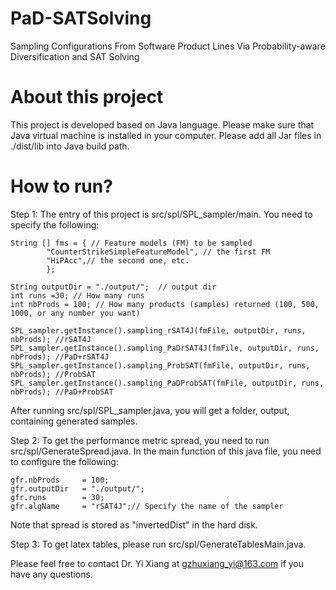 # PaD-SATSolving
Sampling Configurations From Software Product Lines Via Probability-aware Diversification and SAT Solving
# About this project
This project is developed based on Java language. Please make sure that Java virtual machine is installed in your computer. Please add all Jar files in ./dist/lib into Java build path.
# How to run?
Step 1: The entry of this project is src/spl/SPL_sampler/main. You need to specify the following:

	String [] fms = { // Feature models (FM) to be sampled
			"CounterStrikeSimpleFeatureModel", // the first FM
			"HiPAcc",// the second one, etc.
			};    	
	 
 	String outputDir = "./output/";  // output dir
  	int runs =30; // How many runs
  	int nbProds = 100; // How many products (samples) returned (100, 500, 1000, or any number you want)

  	SPL_sampler.getInstance().sampling_rSAT4J(fmFile, outputDir, runs, nbProds); //rSAT4J
  	SPL_sampler.getInstance().sampling_PaDrSAT4J(fmFile, outputDir, runs, nbProds); //PaD+rSAT4J 
  	SPL_sampler.getInstance().sampling_ProbSAT(fmFile, outputDir, runs, nbProds); //ProbSAT
  	SPL_sampler.getInstance().sampling_PaDProbSAT(fmFile, outputDir, runs, nbProds); //PaD+ProbSAT

After running src/spl/SPL_sampler.java, you will get a folder, output, containing generated samples.

Step 2: To get the performance metric spread, you need to run src/spl/GenerateSpread.java. In the main function of this java file, you need 
to configure the following:

	gfr.nbProds     = 100;
	gfr.outputDir   = "./output/";  
	gfr.runs        = 30;	
	gfr.algName     = "rSAT4J";// Specify the name of the sampler
	
Note that spread is stored as "invertedDist" in the hard disk.

Step 3: To get latex tables, please run src/spl/GenerateTablesMain.java. 

Please feel free to contact Dr. Yi Xiang at gzhuxiang_yi@163.com if you have any questions. 
